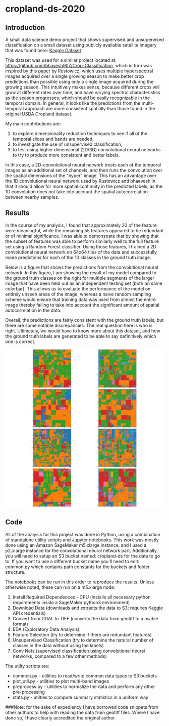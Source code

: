 # cropland-ds-2020
## Introduction
A small data science demo project that shows supervised and unsupervised classification on a small dataset using publicly available satellite imagery that was found here: [Kaggle Dataset](https://www.kaggle.com/bhavesh907/crop-classificationcs2292017usgscroplanddata)

This dataset was used for a similar project located at: https://github.com/bhavesh907/Crop-Classification, which in turn was inspired by this [paper](http://cs229.stanford.edu/proj2017/final-reports/5243811.pdf) by Rustowicz, which uses multiple hyperspectral images acquired over a single growing season to make better crop predictions than possible using only a single image acquired during the growing season.  This intuitively makes sense, because different crops will grow at different rates over time, and have varying spectral characteristics as the season progresses, which should be easily recognizable in the temporal domain.  In general, it looks like the predictions from the multi-temporal approach are more consistent spatially than those found in the original USDA Cropland dataset. 

My main contributions are:
1. to explore dimensionality reduction techniques to see if all of the temporal slices and bands are needed,
2. to investigate the use of unsupervised classification,  
3. to test using higher dimensional (2D/3D) convolutional neural networks to try to produce more consistent and better labels.

In this case, a 2D-convolutional neural network treats each of the temporal images as an additional set of channels, and then runs the convolution over the spatial dimensions of the "hyper" image. This has an advantage over the 1D convolutional neural network used by Rustowicz and bhaevesh in that it should allow for more spatial continuity in the predicted labels, as the 1D convolution does not take into account the spatial autocorrelation between nearby samples.  

## Results

In the course of my analysis, I found that approximately 20 of the feature were meaningful, while the remaining 55 features appeared to be redundant or of minimal significance.  I was able to demonstrate that by showing that the subset of features was able to perform similarly well to the full feature set using a Random Forest classifier.  Using those features, I trained a 2D convolutional neural network on 64x64 tiles of the data and successfully made predictions for each of the 10 classes in the ground truth image.

Below is a figure that shows the predictions from the convolutional neural network.  In this figure, I am showing the result of my model compared to the ground truth classes on the right
 for multiple segments of the larger image that have been held out as an independent testing set (both on same colorbar). This allows us to evaluate the performance of the model on entirely unseen areas of the image, whereas a naive random sampling scheme would ensure that training data was used from almost the entire image thereby failing to take into account the significant amount of spatial autocorrelation in the data.
 
 Overall, the predictions are fairly consistent with the ground truth labels, but there are some notable discrepancies.  The real question here is who is right.  Ultimately, we would have to know more about this dataset, and how the ground truth labels are generated to be able to say definitively which one is correct.

![](conv_heldout_example_00.png)

## Code 
All of the analysis for this project was done in Python, using a combination of standalone utility scripts and Jupyter notebooks. This work was mostly done using an Amazon SageMaker m5.xlarge instance, and I used a p2.xlarge instance for the convolutional neural network part.  Additionally, you will need to setup an S3 bucket named: cropland-ds for the data to go to.  If you want to use a different bucket name you'll need to edit: common.py which contains path constants for the buckets and folder structure.

The notebooks can be run in this order to reproduce the results. Unless otherwise noted, these can run on a m5.xlarge node:
1. Install Required Dependences - CPU (installs all necessary python requirements inside a SageMaker python3 environment)
2. Download Data (downloads and extracts the data to S3; requires Kaggle API credentials)
3. Convert from GDAL to TIFF (converts the data from geotiff to a usable format)
4. EDA (Exploratory Data Analysis)
5. Feature Selection (try to determine if there are redundant features)
6. Unsupervised Classification (try to determine the natural number of classes in the data without using the labels)
7. Conv Nets (supervised classification using convolutional neural networks, compared to a few other methods)

The utilty scripts are: 
- common.py - utilities to read/write common data types to S3 buckets
- plot_util.py - utilities to plot multi-band images
- preprocess.py - utilities to normalize the data and perform any other pre-processing
- stats.py - utilties to compute summary statistics in a uniform way

###Note: for the sake of expediency I have borrowed code snippets from other authors to help with reading the data from geotiff files.  Where I have done so, I have clearly accredited the original author.
